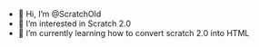 - 👋 Hi, I’m @ScratchOld
- 👀 I’m interested in Scratch 2.0
- 🌱 I’m currently learning how to convert scratch 2.0 into HTML

<!---
ScratchOld/ScratchOld is a ✨ special ✨ repository because its `README.md` (this file) appears on your GitHub profile.
You can click the Preview link to take a look at your changes.
--->
